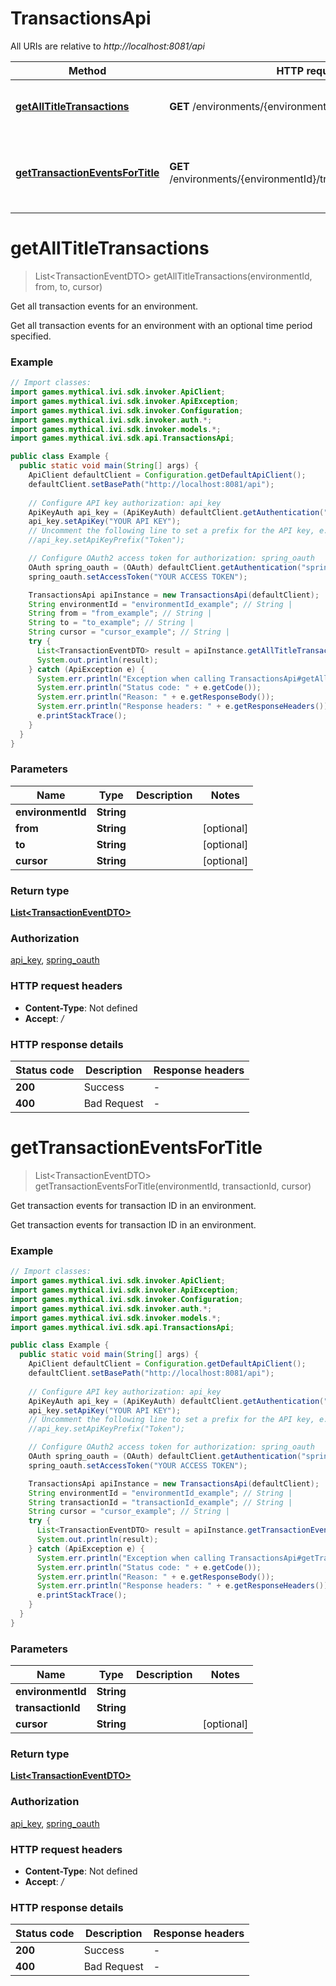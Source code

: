 # TransactionsApi

All URIs are relative to *http://localhost:8081/api*

Method | HTTP request | Description
------------- | ------------- | -------------
[**getAllTitleTransactions**](TransactionsApi.md#getAllTitleTransactions) | **GET** /environments/{environmentId}/transactions | Get all transaction events for an environment.
[**getTransactionEventsForTitle**](TransactionsApi.md#getTransactionEventsForTitle) | **GET** /environments/{environmentId}/transactions/{transactionId} | Get transaction events for transaction ID in an environment.


<a name="getAllTitleTransactions"></a>
# **getAllTitleTransactions**
> List&lt;TransactionEventDTO&gt; getAllTitleTransactions(environmentId, from, to, cursor)

Get all transaction events for an environment.

Get all transaction events for an environment with an optional time period specified.

### Example
```java
// Import classes:
import games.mythical.ivi.sdk.invoker.ApiClient;
import games.mythical.ivi.sdk.invoker.ApiException;
import games.mythical.ivi.sdk.invoker.Configuration;
import games.mythical.ivi.sdk.invoker.auth.*;
import games.mythical.ivi.sdk.invoker.models.*;
import games.mythical.ivi.sdk.api.TransactionsApi;

public class Example {
  public static void main(String[] args) {
    ApiClient defaultClient = Configuration.getDefaultApiClient();
    defaultClient.setBasePath("http://localhost:8081/api");
    
    // Configure API key authorization: api_key
    ApiKeyAuth api_key = (ApiKeyAuth) defaultClient.getAuthentication("api_key");
    api_key.setApiKey("YOUR API KEY");
    // Uncomment the following line to set a prefix for the API key, e.g. "Token" (defaults to null)
    //api_key.setApiKeyPrefix("Token");

    // Configure OAuth2 access token for authorization: spring_oauth
    OAuth spring_oauth = (OAuth) defaultClient.getAuthentication("spring_oauth");
    spring_oauth.setAccessToken("YOUR ACCESS TOKEN");

    TransactionsApi apiInstance = new TransactionsApi(defaultClient);
    String environmentId = "environmentId_example"; // String | 
    String from = "from_example"; // String | 
    String to = "to_example"; // String | 
    String cursor = "cursor_example"; // String | 
    try {
      List<TransactionEventDTO> result = apiInstance.getAllTitleTransactions(environmentId, from, to, cursor);
      System.out.println(result);
    } catch (ApiException e) {
      System.err.println("Exception when calling TransactionsApi#getAllTitleTransactions");
      System.err.println("Status code: " + e.getCode());
      System.err.println("Reason: " + e.getResponseBody());
      System.err.println("Response headers: " + e.getResponseHeaders());
      e.printStackTrace();
    }
  }
}
```

### Parameters

Name | Type | Description  | Notes
------------- | ------------- | ------------- | -------------
 **environmentId** | **String**|  |
 **from** | **String**|  | [optional]
 **to** | **String**|  | [optional]
 **cursor** | **String**|  | [optional]

### Return type

[**List&lt;TransactionEventDTO&gt;**](TransactionEventDTO.md)

### Authorization

[api_key](../README.md#api_key), [spring_oauth](../README.md#spring_oauth)

### HTTP request headers

 - **Content-Type**: Not defined
 - **Accept**: */*

### HTTP response details
| Status code | Description | Response headers |
|-------------|-------------|------------------|
**200** | Success |  -  |
**400** | Bad Request |  -  |

<a name="getTransactionEventsForTitle"></a>
# **getTransactionEventsForTitle**
> List&lt;TransactionEventDTO&gt; getTransactionEventsForTitle(environmentId, transactionId, cursor)

Get transaction events for transaction ID in an environment.

Get transaction events for transaction ID in an environment.

### Example
```java
// Import classes:
import games.mythical.ivi.sdk.invoker.ApiClient;
import games.mythical.ivi.sdk.invoker.ApiException;
import games.mythical.ivi.sdk.invoker.Configuration;
import games.mythical.ivi.sdk.invoker.auth.*;
import games.mythical.ivi.sdk.invoker.models.*;
import games.mythical.ivi.sdk.api.TransactionsApi;

public class Example {
  public static void main(String[] args) {
    ApiClient defaultClient = Configuration.getDefaultApiClient();
    defaultClient.setBasePath("http://localhost:8081/api");
    
    // Configure API key authorization: api_key
    ApiKeyAuth api_key = (ApiKeyAuth) defaultClient.getAuthentication("api_key");
    api_key.setApiKey("YOUR API KEY");
    // Uncomment the following line to set a prefix for the API key, e.g. "Token" (defaults to null)
    //api_key.setApiKeyPrefix("Token");

    // Configure OAuth2 access token for authorization: spring_oauth
    OAuth spring_oauth = (OAuth) defaultClient.getAuthentication("spring_oauth");
    spring_oauth.setAccessToken("YOUR ACCESS TOKEN");

    TransactionsApi apiInstance = new TransactionsApi(defaultClient);
    String environmentId = "environmentId_example"; // String | 
    String transactionId = "transactionId_example"; // String | 
    String cursor = "cursor_example"; // String | 
    try {
      List<TransactionEventDTO> result = apiInstance.getTransactionEventsForTitle(environmentId, transactionId, cursor);
      System.out.println(result);
    } catch (ApiException e) {
      System.err.println("Exception when calling TransactionsApi#getTransactionEventsForTitle");
      System.err.println("Status code: " + e.getCode());
      System.err.println("Reason: " + e.getResponseBody());
      System.err.println("Response headers: " + e.getResponseHeaders());
      e.printStackTrace();
    }
  }
}
```

### Parameters

Name | Type | Description  | Notes
------------- | ------------- | ------------- | -------------
 **environmentId** | **String**|  |
 **transactionId** | **String**|  |
 **cursor** | **String**|  | [optional]

### Return type

[**List&lt;TransactionEventDTO&gt;**](TransactionEventDTO.md)

### Authorization

[api_key](../README.md#api_key), [spring_oauth](../README.md#spring_oauth)

### HTTP request headers

 - **Content-Type**: Not defined
 - **Accept**: */*

### HTTP response details
| Status code | Description | Response headers |
|-------------|-------------|------------------|
**200** | Success |  -  |
**400** | Bad Request |  -  |

